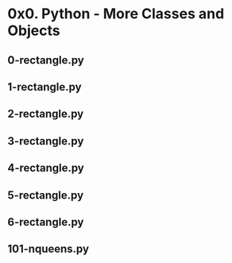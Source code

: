 # 0x0. Python - More Classes and Objects
## 0-rectangle.py
## 1-rectangle.py
## 2-rectangle.py
## 3-rectangle.py
## 4-rectangle.py
## 5-rectangle.py
## 6-rectangle.py
## 101-nqueens.py
